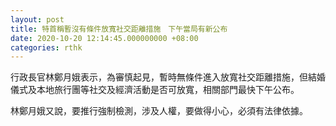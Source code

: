 ```yaml
---
layout: post
title: 特首稱暫沒有條件放寬社交距離措施　下午當局有新公布
date: 2020-10-20 12:14:45.000000000 +08:00
categories: rthk
---
```


行政長官林鄭月娥表示，為審慎起見，暫時無條件進入放寬社交距離措施，但結婚儀式及本地旅行團等社交及經濟活動是否可放寬，相關部門最快下午公布。

林鄭月娥又說，要推行強制檢測，涉及人權，要做得小心，必須有法律依據。
